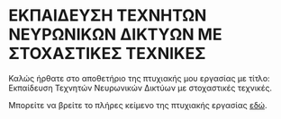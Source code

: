 # ΕΚΠΑΙΔΕΥΣΗ ΤΕΧΝΗΤΩΝ ΝΕΥΡΩΝΙΚΩΝ ΔΙΚΤΥΩΝ ΜΕ ΣΤΟΧΑΣΤΙΚΕΣ ΤΕΧΝΙΚΕΣ


Καλώς ήρθατε στο αποθετήριο της πτυχιακής μου εργασίας με τίτλο: Εκπαίδευση Τεχνητών Νευρωνικών Δικτύων με στοχαστικές τεχνικές.

Μπορείτε να βρείτε το πλήρες κείμενο της πτυχιακής εργασίας [εδώ](https://olympias.lib.uoi.gr/jspui/bitstream/123456789/38551/1/%CE%A4%CE%9F%CE%9A%CE%9C%CE%91%CE%9A%CE%99%CE%94%CE%9F%CE%A5%20%CE%A0%CE%91%CE%A1%CE%91%CE%A3%CE%9A%CE%95%CE%A5%CE%97%20-%20%CE%A0%CE%A4%CE%A5%CE%A7%CE%99%CE%91%CE%9A%CE%97%20%CE%95%CE%A1%CE%93%CE%91%CE%A3%CE%99%CE%91.pdf).
